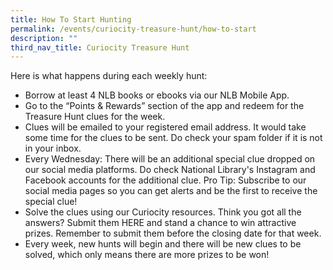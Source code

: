 ```yaml
---
title: How To Start Hunting
permalink: /events/curiocity-treasure-hunt/how-to-start
description: ""
third_nav_title: Curiocity Treasure Hunt
---
```

Here is what happens during each weekly hunt:

* Borrow at least 4 NLB books or ebooks via our NLB Mobile App.
* Go to the “Points & Rewards” section of the app and redeem for the Treasure Hunt clues for the week.
* Clues will be emailed to your registered email address. It would take some time for the clues to be sent. Do check your spam folder if it is not in your inbox.
* Every Wednesday: There will be an additional special clue dropped on our social media platforms. Do check National Library's Instagram and Facebook accounts for the additional clue. Pro Tip: Subscribe to our social media pages so you can get alerts and be the first to receive the special clue!
* Solve the clues using our Curiocity resources. Think you got all the answers? Submit them HERE and stand a chance to win attractive prizes. Remember to submit them before the closing date for that week.
* Every week, new hunts will begin and there will be new clues to be solved, which only means there are more prizes to be won!
